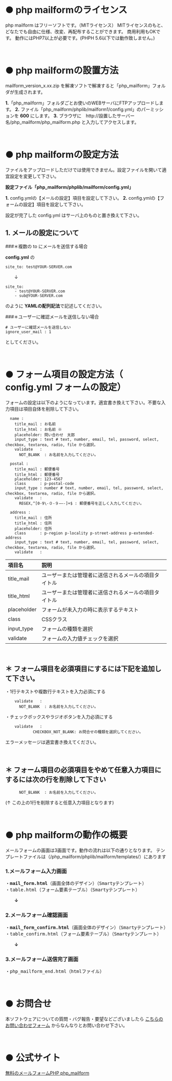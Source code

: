 # ● php mailformのライセンス
php mailform はフリーソフトです。（MITライセンス）
MITライセンスのもと、どなたでも自由に仕様、改変、再配布することができます。
商用利用もOKです。
動作にはPHP7以上が必要です。(PHPH 5.6以下では動作致しません。)



<br>

# ● php mailformの設置方法

mailform_version_x.xx.zip を解凍ソフトで解凍すると「php_mailform」フォルダが生成されます。

**1.**「php_mailform」フォルダごとお使いのWEBサーバにFTPアップロードします。
**2.** ファイル「php_mailform/phplib/mailform1/config.yml」のパーミッションを <b>600</b> にします。
**3.** ブラウザに　http://設置したサーバー名/php_mailform/php_mailform.php と入力してアクセスします。



<br>

# ● php mailformの設定方法

ファイルをアップロードしただけでは使用できません。設定ファイルを開いて適宜設定を変更して下さい。

<b>設定ファイル「php_mailform/phplib/mailform/config.yml」</b>

**1.** config.ymlの【メールの設定】項目を設定して下さい。
**2.** config.ymlの【フォームの設定】項目を設定して下さい。

設定が完了した config.yml はサーバ上のものと置き換えて下さい。


## 1. メールの設定について

###＊複数の to にメールを送信する場合

**config.yml** の

```
site_to: test@YOUR-SERVER.com
```

　　↓

```
site_to: 
    - test@YOUR-SERVER.com
    - sub@YOUR-SERVER.com
```

のように **YAMLの配列記法**で記述してください。


###＊ユーザーに確認メールを送信しない場合

```
# ユーザーに確認メールを送信しない
ignore_user_mail : 1
```

としてください。




<br>

# ● フォーム項目の設定方法（ config.yml フォームの設定）

フォームの設定は以下のようになっています。適宜書き換えて下さい。不要な入力項目は項目自体を削除して下さい。

```
  name :
    title_mail : お名前
    title_html : お名前 ※
    placeholder: 問い合わせ　太郎
    input_type : text # text, number, email, tel, password, select, checkbox, textarea, radio, file から選択。
    validate   :
      NOT_BLANK  : お名前を入力してください。

  postal :
    title_mail : 郵便番号
    title_html : 郵便番号
    placeholder: 123-4567
    class      : p-postal-code
    input_type : number # text, number, email, tel, password, select, checkbox, textarea, radio, file から選択。
    validate   :
      REGEX,^[0-9\-０-９−―-]+$ : 郵便番号を正しく入力してください。

  address :
    title_mail : 住所
    title_html : 住所
    placeholder: 住所
    class      : p-region p-locality p-street-address p-extended-address
    input_type : text # text, number, email, tel, password, select, checkbox, textarea, radio, file から選択。
    validate   :
```


| 項目名 | 説明 |
|:-----------|:------------|
| title_mail |ユーザーまたは管理者に送信されるメールの項目タイトル |
| title_html |ユーザーまたは管理者に送信されるメールの項目タイトル |
| placeholder|フォームが未入力の時に表示するテキスト |
| class      |CSSクラス |
| input_type |フォームの種類を選択 |
| validate   |フォームの入力値チェックを選択|


<br>

## ＊ フォーム項目を必須項目にするには下記を追加して下さい。

・1行テキストや複数行テキストを入力必須にする

```
    validate   :
      NOT_BLANK  : お名前を入力してください。
```




・チェックボックスやラジオボタンを入力必須にする

```
    validate   :
            CHECKBOX_NOT_BLANK: お問合せの種類を選択してください。
```

エラーメッセージは適宜書き換えてください。


<br>

## ＊ フォーム項目の必須項目をやめて任意入力項目にするには次の行を削除して下さい

```
      NOT_BLANK  : お名前を入力してください。
```
(↑ この上の1行を削除すると任意入力項目となります)






<br>

# ● php mailformの動作の概要

メールフォームの画面は3画面です。動作の流れは以下の通りとなります。
テンプレートファイルは（/php_mailform/phplib/mailform/templates/）にあります
### 1.メールフォーム入力画面
<pre>
・<b>mail_form.html</b>（画面全体のデザイン）（Smartyテンプレート）
・table.html（フォーム要素テーブル）（Smartyテンプレート）
</pre>

　　<b>↓</b>
### 2.メールフォーム確認画面
<pre>
・<b>mail_form_confirm.html</b>（画面全体のデザイン）（Smartyテンプレート）
・table_confirm.html（フォーム要素テーブル）（Smartyテンプレート）
</pre>

　　<b>↓</b>
### 3.メールフォーム送信完了画面
<pre>
・php_mailform_end.html（htmlファイル）
</pre>



<br>

#  ● お問合せ
本ソフトウェアについての質問・バグ報告・要望などございましたら
<a class="md" href="https://econosys-system.com/contact.php">こちらのお問い合わせフォーム</a>
からなんなりとお問い合わせ下さい。

<br>

#  ● 公式サイト
[無料のメールフォームPHP php_mailform](https://econosys-system.com/freesoft/php_mailform.html)

